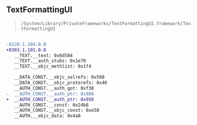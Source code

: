 ## TextFormattingUI

> `/System/Library/PrivateFrameworks/TextFormattingUI.framework/TextFormattingUI`

```diff

-8220.1.104.0.0
+8303.1.101.0.0
   __TEXT.__text: 0x6d584
   __TEXT.__auth_stubs: 0x1e70
   __TEXT.__objc_methlist: 0x1f4

   __DATA_CONST.__objc_selrefs: 0x598
   __DATA_CONST.__objc_protorefs: 0x40
   __AUTH_CONST.__auth_got: 0xf38
-  __AUTH_CONST.__auth_ptr: 0x988
+  __AUTH_CONST.__auth_ptr: 0x958
   __AUTH_CONST.__const: 0x24b8
   __AUTH_CONST.__objc_const: 0xe50
   __AUTH.__objc_data: 0x4a0

```

